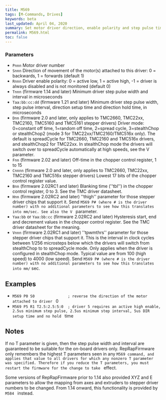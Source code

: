 ```yaml
---
title: M569
tags: [M-Commands, Drives] 
keywords: beta 
last_updated: April 04, 2020 
summary: Set motor driver direction, enable polarity and step pulse timing 
permalink: M569.html
toc: false 
---
```



### Parameters

* `Pnnn` Motor driver number
* `Snnn` Direction of movement of the motor(s) attached to this driver: 0 = backwards, 1 = forwards (default 1)
* `Rnnn` Driver enable polarity: 0 = active low, 1 = active high, -1 = driver is always disabled and is not monitored (default 0)
* `Tnnn`  (firmware 1.14 and later) Minimum driver step pulse width and interval in microseconds
* `Taa:bb:cc:dd` (firmware 1.21 and later) Minimum driver step pulse width, step pulse interval, direction setup time and direction hold time, in microseconds
* `Dnn` (firmware 2.0 and later, only applies to TMC2660, TMC22xx, TMC2160, TMC5160 and TMC5161 stepper drivers) Driver mode: 0=constant off time, 1=random off time, 2=spread cycle, 3=stealthChop or stealthChop2 (mode 3 for TMC22xx/TMC2160/TMC516x only). The default is spreadCycle for TMC2660, TMC2160 and TMC516x drivers, and stealthChop2 for TMC22xx. In stealthChop mode the drivers will switch over to spreadCycle automatically at high speeds, see the V parameter.
* `Fnn` (firmware 2.02 and later) Off-time in the chopper control register, 1 to 15
* `Cnnnn` (firmware 2.0 and later, only applies to TMC2660, TMC22xx, TMC2160 and TMC516x stepper drivers) Lowest 17 bits of the chopper control register value.
* `Bnn` (firmware 2.02RC1 and later) Blanking time (''tbl'') in the chopper control register, 0 to 3. See the TMC driver datasheet.
* `Hnn`  (firmware 2.02RC2 and later) ''thigh'' parameter for those stepper driver chips that support it. Send ` M569 P# (where # is the driver number) with no additional parameters to see how this translates into mm/sec. See also the V  ` parameter.
* `Yaa:bb` or `Yaa:bb:cc` (firmware 2.02RC2 and later) Hysteresis start, end and decrement values in the chopper control register. See the TMC driver datasheet for the meaning.
* `Vnnn` (firmware 2.02RC1 and later) ''tpwmthrs'' parameter for those stepper driver chips that support it. This is the interval in clock cycles between 1/256 microsteps below which the drivers will switch from stealthChop to to spreadCycle mode. Only applies when the driver is configured in stealthChop mode. Typical value are from 100 (high speed) to 4000 (low speed). Send ` M569 P# (where # is the driver number) with no additional parameters to see how this translates into mm/ ` sec.

## Examples

* ` M569 P0 S0               ; reverse the direction of the motor attached to driver  ` 0
* ` M569 P5 R1 T2.5:2.5:5:0  ; driver 5 requires an active high enable, 2.5us minimum step pulse, 2.5us minimum step interval, 5us DIR setup time and no hold  ` time

## Notes

If no T parameter is given, then the step pulse width and interval are guaranteed to be suitable for the on-board drivers only. RepRapFirmware only remembers the highest T parameters seen in any ` M569 command, and applies that value to all drivers for which any nonzero T parameter was specified. Therefore if you reduce the T parameters, you must restart the firmware for the change to take  ` effect.

Some versions of RepRapFirmware prior to 1.14 also provided XYZ and E parameters to allow the mapping from axes and extruders to stepper driver numbers to be changed. From 1.14 onward, this functionality is provided by ` M584  ` instead.


